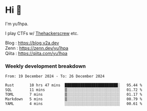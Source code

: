 # Hi 👋

I'm yu1hpa.

I play CTFs w/ [Thehackerscrew](https://www.thehackerscrew.team/) etc.

Blog : https://blog.y2a.dev  
Zenn : https://zenn.dev/yu1hpa  
Qiita : https://qiita.com/yu1hpa  

### Weekly development breakdown

<!--START_SECTION:waka-->

```txt
From: 19 December 2024 - To: 26 December 2024

Rust       10 hrs 47 mins  ████████████████████████░   95.44 %
SQL        11 mins         ▒░░░░░░░░░░░░░░░░░░░░░░░░   01.72 %
TOML       7 mins          ▒░░░░░░░░░░░░░░░░░░░░░░░░   01.17 %
Markdown   5 mins          ▒░░░░░░░░░░░░░░░░░░░░░░░░   00.79 %
YAML       4 mins          ░░░░░░░░░░░░░░░░░░░░░░░░░   00.61 %
```

<!--END_SECTION:waka-->

